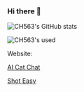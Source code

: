 ### Hi there 👋

![CH563's GitHub stats](https://github-readme-stats.vercel.app/api?username=ch563)

![CH563's used](https://github-readme-stats.vercel.app/api/top-langs/?username=ch563&layout=compact)

Website:

[AI Cat Chat](https://www.aicatchat.com/)

[Shot Easy](https://shoteasy.fun/)
